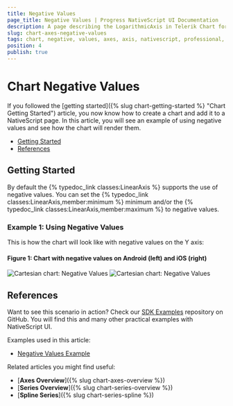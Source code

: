 ```yaml
---
title: Negative Values
page_title: Negative Values | Progress NativeScript UI Documentation
description: A page describing the LogarithmicAxis in Telerik Chart for NativeScript. This article explains the usage of negative values in an axis.
slug: chart-axes-negative-values
tags: chart, negative, values, axes, axis, nativescript, professional, ui
position: 4
publish: true
---
```


# Chart Negative Values

If you followed the [getting started]({% slug chart-getting-started %} "Chart Getting Started") article, you now know how to create a chart and add it to a NativeScript page. In this article, you will see an example of using negative values and see how the chart will render them.

* [Getting Started](#getting-started)
* [References](#references)

## Getting Started

By default the {% typedoc_link classes:LinearAxis %} supports the use of negative values. You can set the {% typedoc_link classes:LinearAxis,member:minimum %} minimum and/or the {% typedoc_link classes:LinearAxis,member:maximum %} to negative values.

### Example 1: Using Negative Values

<snippet id='negative-values'/>

This is how the chart will look like with negative values on the Y axis:

#### Figure 1: Chart with negative values on Android (left) and iOS (right)

![Cartesian chart: Negative Values](../../../img/ns_ui//negative_values_android.png "Negative values in Android.") ![Cartesian chart: Negative Values](../../../img/ns_ui//negative_values_ios.png "Negative values in iOS.")

## References

Want to see this scenario in action?
Check our [SDK Examples](https://github.com/NativeScript/nativescript-ui-samples) repository on GitHub. You will find this and many other practical examples with NativeScript UI.

Examples used in this article:

* [Negative Values Example](https://github.com/NativeScript/nativescript-ui-samples/tree/master/chart/app/examples/axes/negative-values)

Related articles you might find useful:

* [**Axes Overview**]({% slug chart-axes-overview %})
* [**Series Overview**]({% slug chart-series-overview %})
* [**Spline Series**]({% slug chart-series-spline %})
